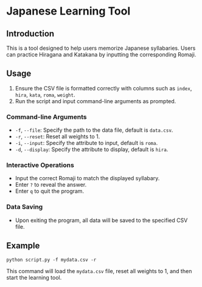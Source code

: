# Japanese Learning Tool

## Introduction
This is a tool designed to help users memorize Japanese syllabaries. Users can practice Hiragana and Katakana by inputting the corresponding Romaji.

## Usage
1. Ensure the CSV file is formatted correctly with columns such as `index`, `hira`, `kata`, `roma`, `weight`.
2. Run the script and input command-line arguments as prompted.

### Command-line Arguments
- `-f`, `--file`: Specify the path to the data file, default is `data.csv`.
- `-r`, `--reset`: Reset all weights to 1.
- `-i`, `--input`: Specify the attribute to input, default is `roma`.
- `-d`, `--display`: Specify the attribute to display, default is `hira`.

### Interactive Operations
- Input the correct Romaji to match the displayed syllabary.
- Enter `?` to reveal the answer.
- Enter `q` to quit the program.

### Data Saving
- Upon exiting the program, all data will be saved to the specified CSV file.

## Example
```
python script.py -f mydata.csv -r
```
This command will load the `mydata.csv` file, reset all weights to 1, and then start the learning tool.

